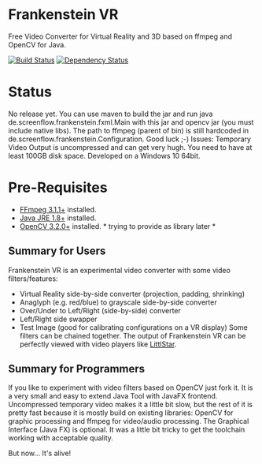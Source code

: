 # Frankenstein VR
Free Video Converter for Virtual Reality and 3D based on ffmpeg and OpenCV for Java.

[![Build Status](https://travis-ci.org/olir/Frankenstein.png)](https://travis-ci.org/olir/Frankenstein/builds) [![Dependency Status](https://www.versioneye.com/user/projects/594a6802368b0800421af505/badge.svg?style=flat-square)](https://www.versioneye.com/user/projects/594a6802368b0800421af505)

# Status
No release yet. You can use maven to build the jar and run java  de.screenflow.frankenstein.fxml.Main with this jar and opencv jar (you must include native libs). The path to ffmpeg (parent of bin) is still hardcoded in de.screenflow.frankenstein.Configuration. Good luck ;-)
Issues: Temporary Video Output is uncompressed and can get very hugh. You need to have at least 100GB disk space. Developed on a Windows 10 64bit.

# Pre-Requisites
- [FFmpeg 3.1.1+](https://java.com) installed.
- [Java JRE 1.8+](https://ffmpeg.org) installed.
- [OpenCV 3.2.0+](http://www.opencv.org/releases.html) installed. * trying to provide as library later *


## Summary for Users
Frankenstein VR is an experimental video converter with some video filters/features:
- Virtual Reality side-by-side converter (projection, padding, shrinking)
- Anaglyph (e.g. red/blue) to grayscale side-by-side converter
- Over/Under to Left/Right (side-by-side) converter
- Left/Right side swapper
- Test Image (good for calibrating configurations on a VR display)
Some filters can be chained together.
The output of Frankenstein VR can be perfectly viewed with video players like [LittlStar](http://littlstar.info).


## Summary for Programmers
If you like to experiment with video filters based on OpenCV just fork it.
It is a very small and easy to extend Java Tool with JavaFX frontend. 
Uncompressed temporary video makes it a little bit slow, but the rest of it is pretty fast because it is mostly build on existing libraries: OpenCV for graphic processing and ffmpeg for video/audio processing. The Graphical Interface (Java FX) is optional. It was a little bit tricky to get the toolchain working with acceptable quality. 


But now... It's alive!
